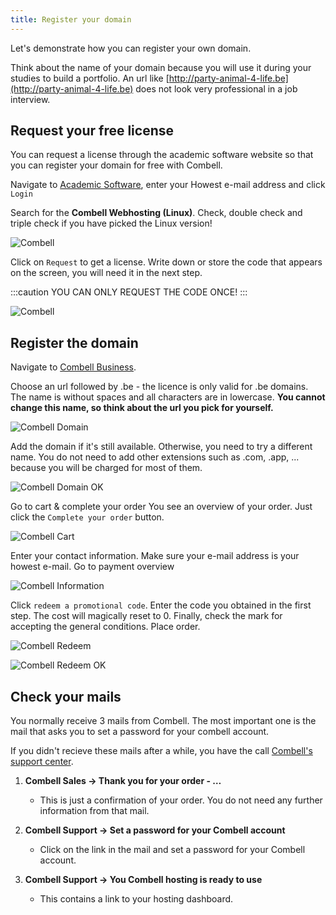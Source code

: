 ```yaml
---
title: Register your domain
---
```


Let's demonstrate how you can register your own domain.

Think about the name of your domain because you will use it during your studies to build a portfolio. An url like [http://party-animal-4-life.be](http://party-animal-4-life.be) does not look very professional in a job interview.

## Request your free license

You can request a license through the academic software website so that you can register your domain for free with Combell.

Navigate to [Academic Software](https://auth.academicsoftware.be/), enter your Howest e-mail address and click `Login`

Search for the **Combell Webhosting (Linux)**. Check, double check and triple check if you have picked the Linux version!

![Combell](../../../../assets/img/combell/linux.png)

Click on `Request`  to get a license. Write down or store the code that appears on the screen, you will need it in the next step.

:::caution
YOU CAN ONLY REQUEST THE CODE ONCE!
:::

![Combell](../../../../assets/img/combell/request.png)

## Register the domain

Navigate to [Combell Business](https://www.combell.com/en/hosting/connect/business).

Choose an url followed by .be - the licence is only valid for .be domains.  The name is without spaces and all characters are in lowercase. **You cannot change this name, so think about the url you pick for yourself.**

![Combell Domain](../../../../assets/img/combell/domain.png)

Add the domain if it's still available. Otherwise, you need to try a different name. You do not need to add other extensions such as .com, .app, ... because you will be charged for most of them.

![Combell Domain OK](../../../../assets/img/combell/domainok.png)

Go to cart & complete your order You see an overview of your order. Just click the `Complete your order` button.

![Combell Cart](../../../../assets/img/combell/cart.png)

Enter your contact information. Make sure your e-mail address is your howest e-mail. Go to payment overview

![Combell Information](../../../../assets/img/combell/information.png)

Click `redeem a promotional code`. Enter the code you obtained in the first step. The cost will magically reset to 0. Finally, check the mark for accepting the general conditions. Place order.

![Combell Redeem](../../../../assets/img/combell/redeem.png)

![Combell Redeem OK](../../../../assets/img/combell/redeemok.png)

## Check your mails

You normally receive 3 mails from Combell. The most important one is the mail that asks you to set a password for your combell account.

If you didn't recieve these mails after a while,
you have the call [Combell's support center](https://www.combell.com/en/support).

1. **Combell Sales → Thank you for your order - …**
    - This is just a confirmation of your order. You do not need any further information from that mail.

2. **Combell Support → Set a password for your Combell account**
    - Click on the link in the mail and set a password for your Combell account.

3. **Combell Support → You Combell hosting is ready to use**
    - This contains a link to your hosting dashboard.
